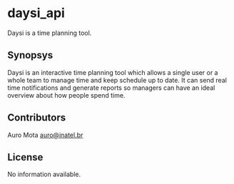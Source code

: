 # daysi_api
Daysi is a time planning tool.

## Synopsys
Daysi is an interactive time planning tool which allows a single user or a whole team to manage time and keep schedule up to date. It can send real time notifications and generate reports so managers can have an ideal overview about how people spend time.

## Contributors
Auro Mota <auro@inatel.br>

## License
No information available.
